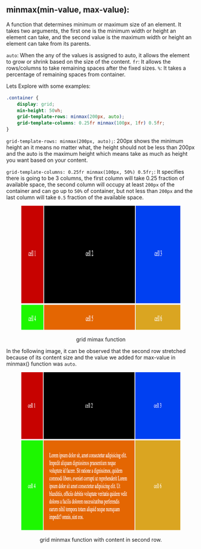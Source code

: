 ## minmax(min-value, max-value):

A function that determines minimum or maximum size of an element.
It takes two arguments, the first one is the minimum width or height an element can take, and the second value is the maximum width or height an element can take from its parents.

`auto`: When the any of the values is assigned to auto, it allows the element to grow or shrink based on the size of the content.
`fr`: It allows the rows/columns to take remaining spaces after the fixed sizes.
`%`: It takes a percentage of remaining spaces from container.

Lets Explore with some examples:

```css
.container {
	display: grid;
	min-height: 50vh;
	grid-template-rows: minmax(200px, auto);
	grid-template-columns: 0.25fr minmax(100px, 1fr) 0.5fr;
}
```

`grid-template-rows: minmax(200px, auto);`: 200px shows the minimum height an it means no matter what, the height should not be less than 200px and the auto is the maximum height which means take as much as height you want based on your content.

`grid-template-columns: 0.25fr minmax(100px, 50%) 0.5fr;`: It specifies there is going to be 3 columns, the first column will take 0.25 fraction of available space, the second column will occupy at least `200px` of the container and can go up to `50%` of container, but not less than `200px` and the last column will take `0.5` fraction of the available space.

<figure> 
<img src="../assets/minmax.png" alt="grid minmax function" height="330" width="1192" />
<figcaption><p align="center">grid mimax function</p></figcaption>
</figure>

In the following image, it can be observed that the second row stretched because of its content size and the value we added for max-value in minmax() function was `auto`.

<figure> 
<img src="../assets/minmax-content.png" alt="grid minmax function" height="420" width="1192" />
<figcaption><p align="center">grid minmax function with content in second row.</p></figcaption>
</figure>
